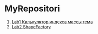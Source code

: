 # MyRepositori
1. [Lab1 Калькулятор индекса массы тема](https://github.com/crycrazy404/BMI_Task1/blob/master/README.md)
2. [Lab2 ShapeFactory](https://github.com/crycrazy404/Smulik/tree/main/README.md)
